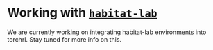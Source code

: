 # Working with [`habitat-lab`](https://github.com/facebookresearch/habitat-lab)

We are currently working on integrating habitat-lab environments into torchrl.
Stay tuned for more info on this.
